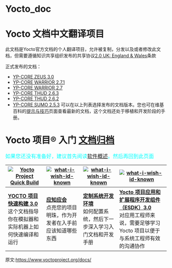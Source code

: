 # Yocto_doc
Yocto 文档中文翻译项目
======
此文档是Yocto官方文档的个人翻译项目，允许被复制，分发以及或者修改此文档，但需要遵循知识共享组织发布的共享协议[2.0 UK: England & Wales][1]条款


正式发布的文档：

- [YP-CORE ZEUS 3.0][2]
- [YP-CORE WARRIOR 2.7.1][2]
- [YP-CORE WARRIOR 2.7][2]
- [YP-CORE THUD 2.6.3][2]
- [YP-CORE THUD 2.6.2][2]
- [YP-CORE SUMO 2.5.3][2]
可以在以上列表选择发布的文档版本。您也可在维基百科的[提示与技巧][3]页面查看最新的文档，这个文档还处于移植和开发阶段的手册。

Yocto 项目® 入门 [文档归档][12]
======
<font color=#00ffff size=3> 如果您还没有准备好，建议首先阅读[软件概述][4]。然后再回到此页面 </font>

|[![Yocto Project Quick Build][5]][9] |[![what-i-wish-id-known][6]][10] |[![what-i-wish-id-known][7]][11] |[![what-i-wish-id-known][8]][13] |
|----|-|-|--|
|[**YOCTO 项目快速构建 3.0**][9] <br>这个文档指导你在模拟器和实际机器上如何快速编译和运行 |[**应知应会**][10] <br> 点亮您的项目明珠，作为开发者在入手前应该知道哪些东西|[**定制系统开发环境**][11] <br>如何配置系统，然后下一步深入学习入门文档和开发手册|[**Yocto 项目应用和扩展程序开发组件（ESDK）3.0**][12] <br> 对应用工程师来说，需要足够学习 Yocto 项目以便于与系统工程师有效的沟通协作|

原文:https://www.yoctoproject.org/docs/

[1]: https://creativecommons.org/licenses/by-sa/2.0/uk/deed.zh
[2]: https://www.yoctoproject.org/docs/
[3]: https://wiki.yoctoproject.org/wiki/TipsAndTricks
[4]: software-overview/software-overview.md
[5]: https://www.yoctoproject.org/wp-content/uploads/2017/08/docs-new-block-1.jpg
[6]: https://www.yoctoproject.org/wp-content/uploads/2017/08/docs-new-block-2.jpg
[7]: https://www.yoctoproject.org/wp-content/uploads/2017/08/docs-new-block-3.jpg
[8]: https://www.yoctoproject.org/wp-content/uploads/2017/08/docs-new-block-4.jpg
[9]: 3.0/brief-yoctoprojectqs/brief-yoctoprojectqs.md
[10]: what-i-wish-id-known/what-i-wish-id-known.md
[11]: transitioning-to-a-custom-environment/transitioning-to-a-custom-environment.md
[12]: https://www.yoctoproject.org/docs/archived-documents/
[13]: 3.0/sdk-manual/sdk-manual.md

